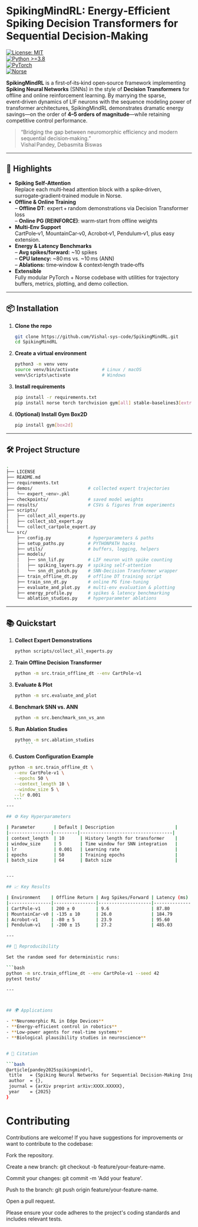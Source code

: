 # SpikingMindRL: Energy‑Efficient Spiking Decision Transformers for Sequential Decision‑Making

[![License: MIT](https://img.shields.io/badge/License-MIT-blue.svg)](LICENSE)  
[![Python >=3.8](https://img.shields.io/badge/python-%3E%3D3.8-yellow.svg)](https://www.python.org/)  
[![PyTorch](https://img.shields.io/badge/pytorch-%3E%3D1.10-red.svg)](https://pytorch.org/)  
[![Norse](https://img.shields.io/badge/norse-v0.5.0-blue.svg)](https://norse.github.io/)

**SpikingMindRL** is a first‑of‑its‑kind open‑source framework implementing **Spiking Neural Networks** (SNNs) in the style of **Decision Transformers** for offline and online reinforcement learning. By marrying the sparse, event‑driven dynamics of LIF neurons with the sequence modeling power of transformer architectures, SpikingMindRL demonstrates dramatic energy savings—on the order of **4–5 orders of magnitude**—while retaining competitive control performance.  

> “Bridging the gap between neuromorphic efficiency and modern sequential decision‑making.”  
> Vishal Pandey, Debasmita Biswas

---

## 🚀 Highlights

- **Spiking Self‑Attention**  
  Replace each multi‑head attention block with a spike‑driven, surrogate‑gradient‑trained module in Norse.  
- **Offline & Online Training**  
  – **Offline DT**: expert + random demonstrations via Decision Transformer loss  
  – **Online PG (REINFORCE)**: warm‑start from offline weights  
- **Multi‑Env Support**  
  CartPole‑v1, MountainCar‑v0, Acrobot‑v1, Pendulum‑v1, plus easy extension.  
- **Energy & Latency Benchmarks**  
  – **Avg spikes/forward:** ~10 spikes  
  – **CPU latency:** ~80 ms vs. ~10 ms (ANN)  
  – **Ablations:** time‑window & context‑length trade‑offs  
- **Extensible**  
  Fully modular PyTorch + Norse codebase with utilities for trajectory buffers, metrics, plotting, and demo collection.

---

## 📦 Installation

1. **Clone the repo**  
   ```bash
   git clone https://github.com/Vishal-sys-code/SpikingMindRL.git
   cd SpikingMindRL


2. **Create a virtual environment**
    ```bash
    python3 -m venv venv
    source venv/bin/activate         # Linux / macOS
    venv\Scripts\activate            # Windows
    ```
3. **Install requirements**
    ```bash
    pip install -r requirements.txt
    pip install norse torch torchvision gym[all] stable‑baselines3[extra]
    ```
4. **(Optional) Install Gym Box2D**
    ```bash
    pip install gym[box2d]
    ```

---

## 🛠️ Project Structure
```bash
.
├── LICENSE
├── README.md
├── requirements.txt
├── demos/                     # collected expert trajectories
│   └── expert_<env>.pkl
├── checkpoints/               # saved model weights
├── results/                   # CSVs & figures from experiments
├── scripts/
│   ├── collect_all_experts.py
│   ├── collect_sb3_expert.py
│   └── collect_cartpole_expert.py
└── src/
    ├── config.py              # hyperparameters & paths
    ├── setup_paths.py         # PYTHONPATH hacks
    ├── utils/                 # buffers, logging, helpers
    ├── models/
    │   ├── snn_lif.py         # LIF neuron with spike counting
    │   ├── spiking_layers.py  # spiking self‑attention
    │   └── snn_dt_patch.py    # SNN‑Decision Transformer wrapper
    ├── train_offline_dt.py    # offline DT training script
    ├── train_snn_dt.py        # online PG fine‑tuning
    ├── evaluate_and_plot.py   # multi‑env evaluation & plotting
    ├── energy_profile.py      # spikes & latency benchmarking
    └── ablation_studies.py    # hyperparameter ablations
```
---

## 📚 Quickstart

1. **Collect Expert Demonstrations**
    ```bash
    python scripts/collect_all_experts.py
    ```
2. **Train Offline Decision Transformer**
    ```bash
    python -m src.train_offline_dt --env CartPole-v1
    ```
3. **Evaluate & Plot**
    ```bash
    python -m src.evaluate_and_plot
    ```
4. **Benchmark SNN vs. ANN**
    ```bash
    python -m src.benchmark_snn_vs_ann
    ```
5. **Run Ablation Studies**
    ```bash
    python -m src.ablation_studies
        ```
6. **Custom Configuration Example**
 ```bash
  python -m src.train_offline_dt \
    --env CartPole-v1 \
    --epochs 50 \
    --context_length 10 \
    --window_size 5 \
    --lr 0.001
    ```
---

## ⚙️ Key Hyperparameters

| Parameter       | Default | Description                       |
|----------------|---------|-----------------------------------|
| context_length  | 10      | History length for transformer    |
| window_size     | 5       | Time window for SNN integration   |
| lr              | 0.001   | Learning rate                     |
| epochs          | 50      | Training epochs                   |
| batch_size      | 64      | Batch size                        |


---

## 📈 Key Results

| Environment    | Offline Return | Avg Spikes/Forward | Latency (ms) | ANN Latency (ms) |
|----------------|----------------|--------------------|--------------|------------------|
| CartPole-v1    | 200 ± 0        | 9.6                | 87.80        | 9.61             |
| MountainCar-v0 | -135 ± 10      | 26.0               | 184.79       | 12.30            |
| Acrobot-v1     | -80 ± 5        | 23.9               | 95.60        | 11.10            |
| Pendulum-v1    | -200 ± 15      | 27.2               | 485.03       | 14.50            |

---

## 🧪 Reproducibility

Set the random seed for deterministic runs:

```bash
python -m src.train_offline_dt --env CartPole-v1 --seed 42
pytest tests/

---



## 🌍 Applications

- **Neuromorphic RL in Edge Devices**
- **Energy-efficient control in robotics**
- **Low-power agents for real-time systems**
- **Biological plausibility studies in neuroscience**


# 📝 Citation

```bash
@article{pandey2025spikingmindrl,
  title   = {Spiking Neural Networks for Sequential Decision‑Making Inspired by Transformer‑RL Frameworks},
  author  = {},
  journal = {arXiv preprint arXiv:XXXX.XXXXX},
  year    = {2025}
}
```

#  Contributing
Contributions are welcome! If you have suggestions for improvements or want to contribute to the codebase:

Fork the repository.

Create a new branch: git checkout -b feature/your-feature-name.

Commit your changes: git commit -m 'Add your feature'.

Push to the branch: git push origin feature/your-feature-name.

Open a pull request.

Please ensure your code adheres to the project's coding standards and includes relevant tests.
